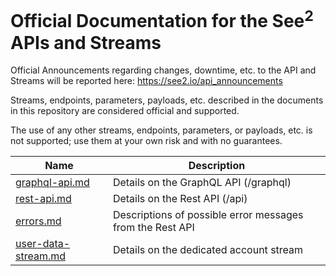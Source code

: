 # Official Documentation for the See<sup>2</sup> APIs and Streams</h1>

Official Announcements regarding changes, downtime, etc. to the API and Streams will be reported here: https://see2.io/api_announcements

Streams, endpoints, parameters, payloads, etc. described in the documents in this repository are considered official and supported.

The use of any other streams, endpoints, parameters, or payloads, etc. is not supported; use them at your own risk and with no guarantees.

Name | Description
--------|--------
[graphql-api.md](graphql-api.md) | Details on the GraphQL API (/graphql)
[rest-api.md](rest-api.md) | Details on the Rest API (/api)
[errors.md](errors.md) | Descriptions of possible error messages from the Rest API
[user-data-stream.md](user-data-stream.md) | Details on the dedicated account stream
